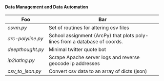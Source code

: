 #### Data Management and Data Automation </h4></th>
| Foo              | Bar                                   |
|------------------|---------------------------------------|
|*csvm.py*         | Set of routines for altering csv files|
|*arc-polyline.py* | School assignment (ArcPy) that plots poly-lines from a database of coords. | 
|*deepthought.py*  | Minimal twitter quote bot |
|*ip2latlng.py*    | Scrape Apache server logs and reverse geocode ip addresses |
|*csv_to_json.py*  | Convert csv data to an array of dicts (json) |






